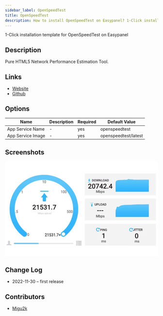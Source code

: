 ```yaml
---
sidebar_label: OpenSpeedTest
title: OpenSpeedTest
description: How to install OpenSpeedTest on Easypanel? 1-Click installation template for OpenSpeedTest on Easypanel
---
```


<!-- generated -->

1-Click installation template for OpenSpeedTest on Easypanel

## Description

Pure HTML5 Network Performance Estimation Tool.

## Links

- [Website](https://openspeedtest.com/)
- [Github](https://github.com/openspeedtest/Speed-Test)

## Options

Name | Description | Required | Default Value
-|-|-|-
App Service Name | - | yes | openspeedtest
App Service Image | - | yes | openspeedtest/latest

## Screenshots

![OpenSpeedTest Screenshot](./assets/screenshot.png)

## Change Log

- 2022-11-30 – first release

## Contributors

- [Migu2k](https://github.com/migu2k)
